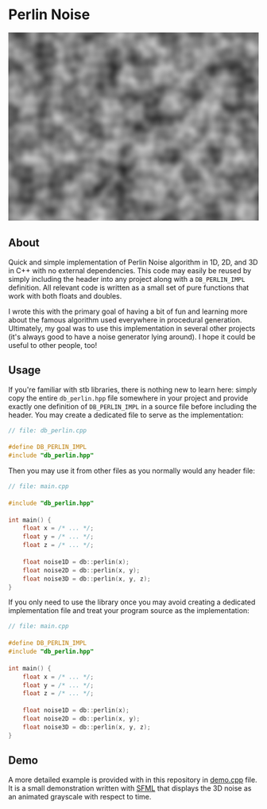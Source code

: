 # Perlin Noise

![Preview Image](preview/preview.png)

## About

Quick and simple implementation of Perlin Noise algorithm in 1D, 2D, and 3D in C++ with no external dependencies. This
code may easily be reused by simply including the header into any project along with a `DB_PERLIN_IMPL` definition. All
relevant code is written as a small set of pure functions that work with both floats and doubles.

I wrote this with the primary goal of having a bit of fun and learning more about the famous algorithm used everywhere
in procedural generation. Ultimately, my goal was to use this implementation in several other projects (it's always good
to have a noise generator lying around). I hope it could be useful to other people, too!

## Usage

If you're familiar with stb libraries, there is nothing new to learn here: simply copy the entire `db_perlin.hpp` file
somewhere in your project and provide exactly one definition of `DB_PERLIN_IMPL` in a source file before including
the header. You may create a dedicated file to serve as the implementation:

```cpp
// file: db_perlin.cpp

#define DB_PERLIN_IMPL
#include "db_perlin.hpp"
```

Then you may use it from other files as you normally would any header file:

```cpp
// file: main.cpp

#include "db_perlin.hpp"

int main() {
    float x = /* ... */;
    float y = /* ... */;
    float z = /* ... */;
    
    float noise1D = db::perlin(x);
    float noise2D = db::perlin(x, y);
    float noise3D = db::perlin(x, y, z);
}
```

If you only need to use the library once you may avoid creating a dedicated implementation file and treat your program
source as the implementation:

```cpp
// file: main.cpp

#define DB_PERLIN_IMPL
#include "db_perlin.hpp"

int main() {
    float x = /* ... */;
    float y = /* ... */;
    float z = /* ... */;
    
    float noise1D = db::perlin(x);
    float noise2D = db::perlin(x, y);
    float noise3D = db::perlin(x, y, z);
}
```

## Demo

A more detailed example is provided with in this repository in [demo.cpp](demo.cpp) file. It is a small demonstration
written with [SFML](https://www.sfml-dev.org/) that displays the 3D noise as an animated grayscale with respect to time.
